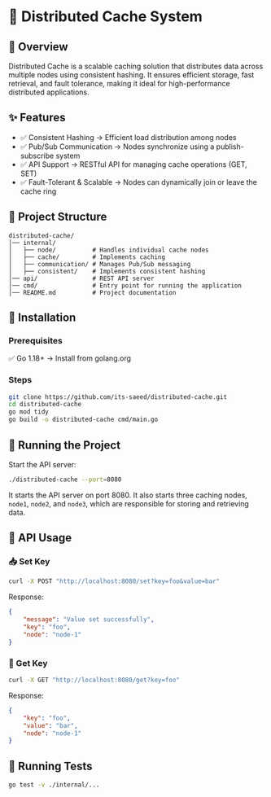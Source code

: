 # 🚀 Distributed Cache System

## 📖 Overview

Distributed Cache is a scalable caching solution that distributes data across multiple nodes using consistent hashing. It ensures efficient storage, fast retrieval, and fault tolerance, making it ideal for high-performance distributed applications.

## ✨ Features

- ✅ Consistent Hashing → Efficient load distribution among nodes
- ✅ Pub/Sub Communication → Nodes synchronize using a publish-subscribe system
- ✅ API Support → RESTful API for managing cache operations (GET, SET)
- ✅ Fault-Tolerant & Scalable → Nodes can dynamically join or leave the cache ring

## 📌 Project Structure

```plain
distributed-cache/
│── internal/
│   ├── node/          # Handles individual cache nodes
│   ├── cache/         # Implements caching 
│   ├── communication/ # Manages Pub/Sub messaging
│   ├── consistent/    # Implements consistent hashing
│── api/               # REST API server
│── cmd/               # Entry point for running the application
│── README.md          # Project documentation
```

## 🔧 Installation

### Prerequisites

✅ Go 1.18+ → Install from golang.org

### Steps
```bash
git clone https://github.com/its-saeed/distributed-cache.git
cd distributed-cache
go mod tidy
go build -o distributed-cache cmd/main.go
```


## 🚀 Running the Project
Start the API server:

```bash
./distributed-cache --port=8080
```
It starts the API server on port 8080. It also starts three caching nodes, `node1`, `node2`, and `node3`, which are responsible for storing and retrieving data.

## 🔗 API Usage
### 📥 Set Key

```bash
curl -X POST "http://localhost:8080/set?key=foo&value=bar"
```

Response:
```json
{
    "message": "Value set successfully",
    "key": "foo",
    "node": "node-1"
}
```


### 🔎 Get Key

```bash
curl -X GET "http://localhost:8080/get?key=foo"
```


Response:
```json
{
    "key": "foo",
    "value": "bar",
    "node": "node-1"
}
```


## 🧪 Running Tests

```bash
go test -v ./internal/... 
```

